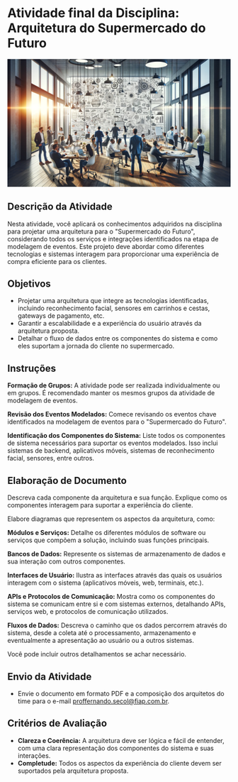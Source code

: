 # Atividade final da Disciplina: Arquitetura do Supermercado do Futuro

![](https://raw.githubusercontent.com/Secol/fiap-amd-final/main/images/01.png)

## Descrição da Atividade

Nesta atividade, você aplicará os conhecimentos adquiridos na disciplina para projetar uma arquitetura para o "Supermercado do Futuro", considerando todos os serviços e integrações identificados na etapa de modelagem de eventos. Este projeto deve abordar como diferentes tecnologias e sistemas interagem para proporcionar uma experiência de compra eficiente para os clientes.

## Objetivos

- Projetar uma arquitetura que integre as tecnologias identificadas, incluindo reconhecimento facial, sensores em carrinhos e cestas, gateways de pagamento, etc.
- Garantir a escalabilidade e a experiência do usuário através da arquitetura proposta.
- Detalhar o fluxo de dados entre os componentes do sistema e como eles suportam a jornada do cliente no supermercado.

## Instruções

__Formação de Grupos:__ A atividade pode ser realizada individualmente ou em grupos. É recomendado manter os mesmos grupos da atividade de modelagem de eventos.

__Revisão dos Eventos Modelados:__ Comece revisando os eventos chave identificados na modelagem de eventos para o "Supermercado do Futuro".

__Identificação dos Componentes do Sistema:__ Liste todos os componentes de sistema necessários para suportar os eventos modelados. Isso inclui sistemas de backend, aplicativos móveis, sistemas de reconhecimento facial, sensores, entre outros.

## Elaboração de Documento

Descreva cada componente da arquitetura e sua função. Explique como os componentes interagem para suportar a experiência do cliente.

Elabore diagramas que representem os aspectos da arquitetura, como:

__Módulos e Serviços:__ Detalhe os diferentes módulos de software ou serviços que compõem a solução, incluindo suas funções principais.

__Bancos de Dados:__ Represente os sistemas de armazenamento de dados e sua interação com outros componentes.

__Interfaces de Usuário:__ Ilustra as interfaces através das quais os usuários interagem com o sistema (aplicativos móveis, web, terminais, etc.).

__APIs e Protocolos de Comunicação:__ Mostra como os componentes do sistema se comunicam entre si e com sistemas externos, detalhando APIs, serviços web, e protocolos de comunicação utilizados.

__Fluxos de Dados:__ Descreva o caminho que os dados percorrem através do sistema, desde a coleta até o processamento, armazenamento e eventualmente a apresentação ao usuário ou a outros sistemas.

Você pode incluir outros detalhamentos se achar necessário.

## Envio da Atividade

- Envie o documento em formato PDF e a composição dos arquitetos do time para o e-mail proffernando.secol@fiap.com.br.

## Critérios de Avaliação

- __Clareza e Coerência:__ A arquitetura deve ser lógica e fácil de entender, com uma clara representação dos componentes do sistema e suas interações.
- __Completude:__ Todos os aspectos da experiência do cliente devem ser suportados pela arquitetura proposta.